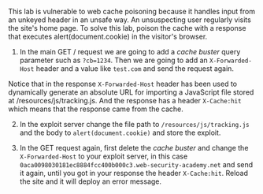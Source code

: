This lab is vulnerable to web cache poisoning because it handles input from an unkeyed header in an unsafe way. An unsuspecting user regularly visits the site's home page. To solve this lab, poison the cache with a response that executes alert(document.cookie) in the visitor's browser.


1. In the main GET / request we are going to add a *cache buster* query parameter such as `?cb=1234`. Then we are going to add an `X-Forwarded-Host` header and a value like `test.com` and send the request again. 

  Notice that in the response `X-Forwarded-Host` header has been used to dynamically generate an absolute URL for importing a JavaScript file stored at /resources/js/tracking.js. And the response has a header `X-Cache:hit` which means that the response came from the cache. 



2. In the exploit server change the file path to `/resources/js/tracking.js` and the body to `alert(document.cookie)` and store the exploit. 




3. In the GET request again, first delete the *cache buster* and change the `X-Forwarded-Host` to your exploit server, in this case `0aca0098030181ec8884fcc400b000c3.web-security-academy.net` and send it again, until you got in your response the header `X-Cache:hit`. Reload the site and it will deploy an error message.
